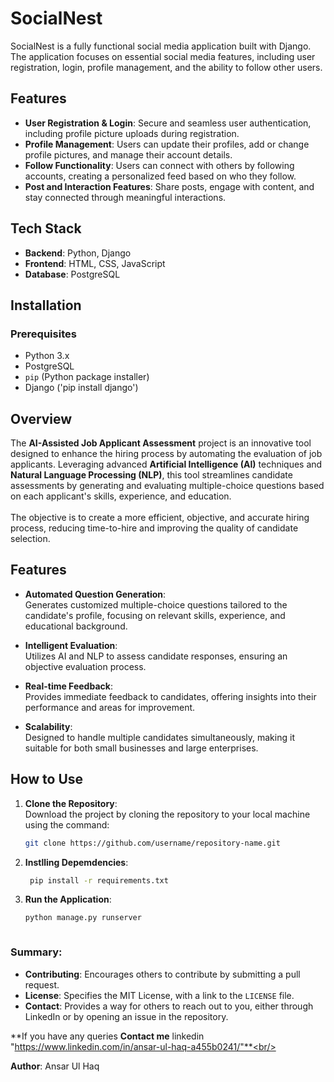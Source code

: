 # SocialNest

SocialNest is a fully functional social media application built with Django. The application focuses on essential social media features, including user registration, login, profile management, and the ability to follow other users.

## Features

- **User Registration & Login**: Secure and seamless user authentication, including profile picture uploads during registration.
- **Profile Management**: Users can update their profiles, add or change profile pictures, and manage their account details.
- **Follow Functionality**: Users can connect with others by following accounts, creating a personalized feed based on who they follow.
- **Post and Interaction Features**: Share posts, engage with content, and stay connected through meaningful interactions.

## Tech Stack

- **Backend**: Python, Django
- **Frontend**: HTML, CSS, JavaScript
- **Database**: PostgreSQL

## Installation

### Prerequisites

- Python 3.x
- PostgreSQL
- `pip` (Python package installer)
- Django ('pip install django')

## **Overview**

The **AI-Assisted Job Applicant Assessment** project is an innovative tool designed to enhance the hiring process by automating the evaluation of job applicants. Leveraging advanced **Artificial Intelligence (AI)** techniques and **Natural Language Processing (NLP)**, this tool streamlines candidate assessments by generating and evaluating multiple-choice questions based on each applicant's skills, experience, and education.<br><br> The objective is to create a more efficient, objective, and accurate hiring process, reducing time-to-hire and improving the quality of candidate selection.

## **Features**

- **Automated Question Generation**:<br>
  Generates customized multiple-choice questions tailored to the candidate's profile, focusing on relevant skills, experience, and educational background.

- **Intelligent Evaluation**:<br>
  Utilizes AI and NLP to assess candidate responses, ensuring an objective evaluation process.

- **Real-time Feedback**:<br>
  Provides immediate feedback to candidates, offering insights into their performance and areas for improvement.

- **Scalability**:<br>
  Designed to handle multiple candidates simultaneously, making it suitable for both small businesses and large enterprises.


## **How to Use**

1. **Clone the Repository**:  
   Download the project by cloning the repository to your local machine using the command:
   ```bash
   git clone https://github.com/username/repository-name.git

2. **Instlling Depemdencies**:<br/>
   ```bash
    pip install -r requirements.txt

4. **Run the Application**:<br/>
    ```bash
    python manage.py runserver



### Summary:
- **Contributing**: Encourages others to contribute by submitting a pull request.
- **License**: Specifies the MIT License, with a link to the `LICENSE` file.
- **Contact**: Provides a way for others to reach out to you, either through LinkedIn or by opening an issue in the repository.


**If you have any queries **Contact me** linkedin "https://www.linkedin.com/in/ansar-ul-haq-a455b0241/"**<br/>

**Author**: Ansar Ul Haq
